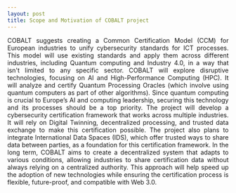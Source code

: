 ```yaml
---
layout: post
title: Scope and Motivation of COBALT project
---
```


<div style="text-align: justify;">
COBALT suggests creating a Common Certification Model (CCM) for European industries to unify cybersecurity standards for ICT processes. This model will use existing standards and apply them across different industries, including Quantum computing and Industry 4.0, in a way that isn't limited to any specific sector.   
COBALT will explore disruptive technologies, focusing on AI and High-Performance Computing (HPC). It will analyze and certify Quantum Processing Oracles (which involve using quantum computers as part of other algorithms). Since quantum computing is crucial to Europe’s AI and computing leadership, securing this technology and its processes should be a top priority.   
The project will develop a cybersecurity certification framework that works across multiple industries. It will rely on Digital Twinning, decentralized processing, and trusted data exchange to make this certification possible. The project also plans to integrate International Data Spaces (IDS), which offer trusted ways to share data between parties, as a foundation for this certification framework.  
In the long term, COBALT aims to create a decentralized system that adapts to various conditions, allowing industries to share certification data without always relying on a centralized authority. This approach will help speed up the adoption of new technologies while ensuring the certification process is flexible, future-proof, and compatible with Web 3.0.  
</div>
